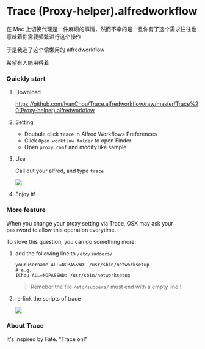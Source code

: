 # Trace (Proxy-helper).alfredworkflow

在 Mac 上切换代理是一件麻烦的事情，然而不幸的是一旦你有了这个需求往往也意味着你需要频繁进行这个操作

于是我造了这个偷懒用的 alfredworkflow

希望有人能用得着

### Quickly start

1. Download
    
    https://github.com/IvanChou/Trace.alfredworkflow/raw/master/Trace%20(Proxy-helper).alfredworkflow
    
2. Setting
    
    - Doubule click `trace` in Alfred Workflows Preferences
    - Click `Open workflow folder` to open Finder
    - Open `proxy.conf` and modify like sample

3. Use
    
    Call out your alfred, and type `trace`
    
    ![](http://ww4.sinaimg.cn/mw690/006pIUL1gw1f69r4xsjf0j30g10790tq.jpg)
    
4. Enjoy it!

### More feature

When you change your proxy setting via Trace, OSX may ask your password to allow this operation everytime. 

To slove this question, you can do something more:

1. add the following line to `/etc/sudoers/`
    
    ```
    yourusername ALL=NOPASSWD: /usr/sbin/networksetup 
    # e.g.
    IChou ALL=NOPASSWD: /usr/sbin/networksetup
    ```
    > Remeber the file `/etc/sudoers/` must end with a empty line!!
    
2. re-link the scripts of trace
    
    ![](http://ww4.sinaimg.cn/large/006pIUL1gw1f6c4lm9l0qj30kh07o75b.jpg)

### About Trace

It's inspired by Fate.  "Trace on!"